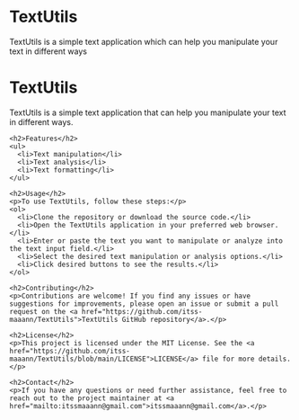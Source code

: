 # TextUtils
TextUtils is a simple text application which can help you manipulate your text in different ways
<!DOCTYPE html>
<html lang="en">
<head>
  <meta charset="UTF-8">
  <meta name="viewport" content="width=device-width, initial-scale=1.0">
  <title>TextUtils</title>
  <link rel="stylesheet" href="https://stackpath.bootstrapcdn.com/bootstrap/5.0.0-alpha1/css/bootstrap.min.css">
  <style>
    body {
      padding: 20px;
    }
  </style>
</head>
<body>
  <div class="container">
    <h1 class="display-4">TextUtils</h1>
    <p class="lead">TextUtils is a simple text application that can help you manipulate your text in different ways.</p>
    
    <h2>Features</h2>
    <ul>
      <li>Text manipulation</li>
      <li>Text analysis</li>
      <li>Text formatting</li>
    </ul>
    
    <h2>Usage</h2>
    <p>To use TextUtils, follow these steps:</p>
    <ol>
      <li>Clone the repository or download the source code.</li>
      <li>Open the TextUtils application in your preferred web browser.</li>
      <li>Enter or paste the text you want to manipulate or analyze into the text input field.</li>
      <li>Select the desired text manipulation or analysis options.</li>
      <li>Click desired buttons to see the results.</li>
    </ol>
    
    <h2>Contributing</h2>
    <p>Contributions are welcome! If you find any issues or have suggestions for improvements, please open an issue or submit a pull request on the <a href="https://github.com/itss-maaann/TextUtils">TextUtils GitHub repository</a>.</p>
    
    <h2>License</h2>
    <p>This project is licensed under the MIT License. See the <a href="https://github.com/itss-maaann/TextUtils/blob/main/LICENSE">LICENSE</a> file for more details.</p>
    
    <h2>Contact</h2>
    <p>If you have any questions or need further assistance, feel free to reach out to the project maintainer at <a href="mailto:itssmaaann@gmail.com">itssmaaann@gmail.com</a>.</p>
  </div>

  <script src="https://stackpath.bootstrapcdn.com/bootstrap/5.0.0-alpha1/js/bootstrap.min.js"></script>
</body>
</html>
